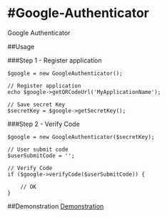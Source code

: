 #Google-Authenticator
====================

Google Authenticator

##Usage

###Step 1 - Register application

    $google = new GoogleAuthenticator();

    // Register application
    echo $google->getQRCodeUrl('MyApplicationName');

    // Save secret Key
    $secretKey = $google->getSecretKey();


###Step 2 - Verify Code

    $google = new GoogleAuthenticator($secretKey);

    // User submit code
    $userSubmitCode = '';

    // Verify Code
    if ($google->verifyCode($userSubmitCode)) {

        // OK
    }

##Demonstration
[Demonstration](http://github.johnstyle.fr/repository/johnstyle/google-authenticator/)
